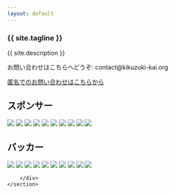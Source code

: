 ```yaml
---
layout: default
---
```

<article class="home" role="article">
    <section class="landing" role="document">
<h1>{{ site.tagline }}</h1>
<p>{{ site.description }}</p>
<p>お問い合わせはこちらへどうぞ: contact@kikuzuki<span class="obfuscate">-</span>kai.org</p>
<a href="{{site.url}}/docs/contact.html">匿名でのお問い合わせはこちらから</a>
    </section>
    <section class="backers" role="document">
        <div class="opencollective">
            
## スポンサー
[![](https://opencollective.com/kikuzukikai/sponsors/0/avatar)](https://opencollective.com/kikuzukikai/sponsors/0/website)
[![](https://opencollective.com/kikuzukikai/sponsors/1/avatar)](https://opencollective.com/kikuzukikai/sponsors/1/website)
[![](https://opencollective.com/kikuzukikai/sponsors/2/avatar)](https://opencollective.com/kikuzukikai/sponsors/2/website)
[![](https://opencollective.com/kikuzukikai/sponsors/3/avatar)](https://opencollective.com/kikuzukikai/sponsors/3/website)
[![](https://opencollective.com/kikuzukikai/sponsors/4/avatar)](https://opencollective.com/kikuzukikai/sponsors/4/website)
[![](https://opencollective.com/kikuzukikai/sponsors/5/avatar)](https://opencollective.com/kikuzukikai/sponsors/5/website)
[![](https://opencollective.com/kikuzukikai/sponsors/6/avatar)](https://opencollective.com/kikuzukikai/sponsors/6/website)
[![](https://opencollective.com/kikuzukikai/sponsors/7/avatar)](https://opencollective.com/kikuzukikai/sponsors/7/website)
[![](https://opencollective.com/kikuzukikai/sponsors/8/avatar)](https://opencollective.com/kikuzukikai/sponsors/8/website)
[![](https://opencollective.com/kikuzukikai/sponsors/9/avatar)](https://opencollective.com/kikuzukikai/sponsors/9/website)

## バッカー
[![](https://opencollective.com/kikuzukikai/backers/0/avatar)](https://opencollective.com/kikuzukikai/backers/0/website)
[![](https://opencollective.com/kikuzukikai/backers/1/avatar)](https://opencollective.com/kikuzukikai/backers/1/website)
[![](https://opencollective.com/kikuzukikai/backers/2/avatar)](https://opencollective.com/kikuzukikai/backers/2/website)
[![](https://opencollective.com/kikuzukikai/backers/3/avatar)](https://opencollective.com/kikuzukikai/backers/3/website)
[![](https://opencollective.com/kikuzukikai/backers/4/avatar)](https://opencollective.com/kikuzukikai/backers/4/website)
[![](https://opencollective.com/kikuzukikai/backers/5/avatar)](https://opencollective.com/kikuzukikai/backers/5/website)
[![](https://opencollective.com/kikuzukikai/backers/6/avatar)](https://opencollective.com/kikuzukikai/backers/6/website)
[![](https://opencollective.com/kikuzukikai/backers/7/avatar)](https://opencollective.com/kikuzukikai/backers/7/website)
[![](https://opencollective.com/kikuzukikai/backers/8/avatar)](https://opencollective.com/kikuzukikai/backers/8/website)
[![](https://opencollective.com/kikuzukikai/backers/9/avatar)](https://opencollective.com/kikuzukikai/backers/9/website)
        
        </div>
    </section>
</article>

